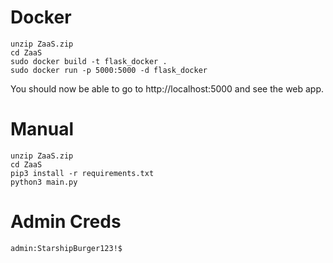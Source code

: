 # Docker
```
unzip ZaaS.zip
cd ZaaS
sudo docker build -t flask_docker .
sudo docker run -p 5000:5000 -d flask_docker
```
You should now be able to go to http://localhost:5000 and see the web app.

# Manual
```
unzip ZaaS.zip
cd ZaaS
pip3 install -r requirements.txt
python3 main.py
```

# Admin Creds
`admin:StarshipBurger123!$`